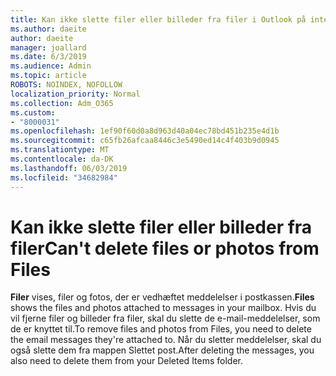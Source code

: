```yaml
---
title: Kan ikke slette filer eller billeder fra filer i Outlook på internettet
ms.author: daeite
author: daeite
manager: joallard
ms.date: 6/3/2019
ms.audience: Admin
ms.topic: article
ROBOTS: NOINDEX, NOFOLLOW
localization_priority: Normal
ms.collection: Adm_O365
ms.custom:
- "8000031"
ms.openlocfilehash: 1ef90f60d0a8d963d40a04ec78bd451b235e4d1b
ms.sourcegitcommit: c65fb26afcaa8446c3e5490ed14c4f403b9d0945
ms.translationtype: MT
ms.contentlocale: da-DK
ms.lasthandoff: 06/03/2019
ms.locfileid: "34682984"
---
```

# <a name="cant-delete-files-or-photos-from-files"></a><span data-ttu-id="525a0-102">Kan ikke slette filer eller billeder fra filer</span><span class="sxs-lookup"><span data-stu-id="525a0-102">Can't delete files or photos from Files</span></span>

<span data-ttu-id="525a0-103">**Filer** vises, filer og fotos, der er vedhæftet meddelelser i postkassen.</span><span class="sxs-lookup"><span data-stu-id="525a0-103">**Files** shows the files and photos attached to messages in your mailbox.</span></span> <span data-ttu-id="525a0-104">Hvis du vil fjerne filer og billeder fra filer, skal du slette de e-mail-meddelelser, som de er knyttet til.</span><span class="sxs-lookup"><span data-stu-id="525a0-104">To remove files and photos from Files, you need to delete the email messages they're attached to.</span></span> <span data-ttu-id="525a0-105">Når du sletter meddelelser, skal du også slette dem fra mappen Slettet post.</span><span class="sxs-lookup"><span data-stu-id="525a0-105">After deleting the messages, you also need to delete them from your Deleted Items folder.</span></span>